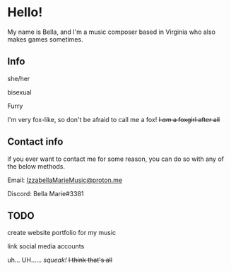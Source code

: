 # Hello! 

My name is Bella, and I'm a music composer based in Virginia who also makes games sometimes.

## Info
she/her

bisexual

Furry

I'm very fox-like, so don't be afraid to call me a fox! ~~I *am* a foxgirl after all~~

## Contact info
if you ever want to contact me for some reason, you can do so with any of the below methods. 

Email: IzzabellaMarieMusic@proton.me

Discord: Bella Marie#3381


## TODO
create website portfolio for my music

link social media accounts

uh... UH...... *squeak!*
~~I think that's all~~
